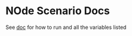 # NOde Scenario Docs

See [doc](https://github.com/cloud-bulldozer/kraken-hub/blob/main/docs/node-scenarios.md) for how to run and all the variables listed
